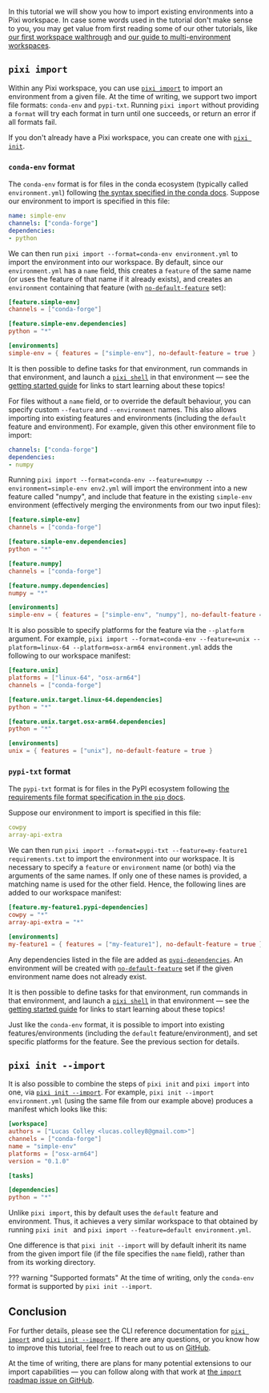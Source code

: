 In this tutorial we will show you how to import existing environments into a Pixi workspace.
In case some words used in the tutorial don't make sense to you, you may get value from first
reading some of our other tutorials, like [our first workspace walthrough](../first_workspace.md) and [our guide to multi-environment workspaces](./multi_environment.md).

## `pixi import`
Within any Pixi workspace, you can use [`pixi import`](https://pixi.sh/latest/reference/cli/pixi/import/) to import an environment from a given file. At the time of writing, we support two import file formats: `conda-env` and `pypi-txt`. Running `pixi import` without providing a `format` will try each format in turn until one succeeds, or return an error if all formats fail.

If you don't already have a Pixi workspace, you can create one with [`pixi init`](https://pixi.sh/latest/reference/cli/pixi/init/).

### `conda-env` format
The `conda-env` format is for files in the conda ecosystem (typically called `environment.yml`) following [the syntax specified in the conda docs](https://docs.conda.io/projects/conda/en/latest/user-guide/tasks/manage-environments.html#create-env-file-manually). Suppose our environment to import is specified in this file:

```yaml title="environment.yml"
name: simple-env
channels: ["conda-forge"]
dependencies:
- python
```

We can then run `pixi import --format=conda-env environment.yml` to import the environment into our workspace. By default, since our `environment.yml` has a `name` field, this creates a `feature` of the same name (or uses the feature of that name if it already exists), and creates an `environment` containing that feature (with [`no-default-feature`](https://pixi.sh/latest/reference/pixi_manifest/#the-environments-table) set):

```toml title="pixi.toml"
[feature.simple-env]
channels = ["conda-forge"]

[feature.simple-env.dependencies]
python = "*"

[environments]
simple-env = { features = ["simple-env"], no-default-feature = true }
```

It is then possible to define tasks for that environment, run commands in that environment, and launch a [`pixi shell`](https://pixi.sh/latest/reference/cli/pixi/shell) in that environment — see the [getting started guide](../getting_started.md) for links to start learning about these topics!

For files without a `name` field, or to override the default behaviour, you can specify custom `--feature` and `--environment` names. This also allows importing into existing features and environments (including the `default` feature and environment). For example, given this other environment file to import:

```yaml title="env2.yml"
channels: ["conda-forge"]
dependencies:
- numpy
```

Running `pixi import --format=conda-env --feature=numpy --environment=simple-env env2.yml` will import the environment into a new feature called "numpy", and include that feature in the existing `simple-env` environment (effectively merging the environments from our two input files):

```toml title="pixi.toml"
[feature.simple-env]
channels = ["conda-forge"]

[feature.simple-env.dependencies]
python = "*"

[feature.numpy]
channels = ["conda-forge"]

[feature.numpy.dependencies]
numpy = "*"

[environments]
simple-env = { features = ["simple-env", "numpy"], no-default-feature = true }
```

It is also possible to specify platforms for the feature via the `--platform` argument. For example, `pixi import --format=conda-env --feature=unix --platform=linux-64 --platform=osx-arm64 environment.yml` adds the following to our workspace manifest:

```toml title="pixi.toml"
[feature.unix]
platforms = ["linux-64", "osx-arm64"]
channels = ["conda-forge"]

[feature.unix.target.linux-64.dependencies]
python = "*"

[feature.unix.target.osx-arm64.dependencies]
python = "*"

[environments]
unix = { features = ["unix"], no-default-feature = true }
```

### `pypi-txt` format
The `pypi-txt` format is for files in the PyPI ecosystem following [the requirements file format specification in the `pip` docs](https://pip.pypa.io/en/stable/reference/requirements-file-format/).

Suppose our environment to import is specified in this file:

```yaml title="requirements.txt"
cowpy
array-api-extra
```

We can then run `pixi import --format=pypi-txt --feature=my-feature1 requirements.txt` to import the environment into our workspace. It is necessary to specify a `feature` or `environment` name (or both) via the arguments of the same names. If only one of these names is provided, a matching name is used for the other field. Hence, the following lines are added to our workspace manifest:

```toml title="pixi.toml"
[feature.my-feature1.pypi-dependencies]
cowpy = "*"
array-api-extra = "*"

[environments]
my-feature1 = { features = ["my-feature1"], no-default-feature = true }
```

Any dependencies listed in the file are added as [`pypi-dependencies`](https://pixi.sh/latest/reference/pixi_manifest/#pypi-dependencies). An environment will be created with [`no-default-feature`](https://pixi.sh/latest/reference/pixi_manifest/#the-environments-table) set if the given environment name does not already exist.

It is then possible to define tasks for that environment, run commands in that environment, and launch a [`pixi shell`](https://pixi.sh/latest/reference/cli/pixi/shell) in that environment — see the [getting started guide](../getting_started.md) for links to start learning about these topics!

Just like the `conda-env` format, it is possible to import into existing features/environments (including the `default` feature/environment), and set specific platforms for the feature. See the previous section for details.

## `pixi init --import`
It is also possible to combine the steps of `pixi init` and `pixi import` into one, via [`pixi init --import`](https://pixi.sh/latest/reference/cli/pixi/init/#arg---import). For example, `pixi init --import environment.yml` (using the same file from our example above) produces a manifest which looks like this:

```toml title="pixi.toml"
[workspace]
authors = ["Lucas Colley <lucas.colley8@gmail.com>"]
channels = ["conda-forge"]
name = "simple-env"
platforms = ["osx-arm64"]
version = "0.1.0"

[tasks]

[dependencies]
python = "*"
```

Unlike `pixi import`, this by default uses the `default` feature and environment. Thus, it achieves a very similar workspace to that obtained by running `pixi init ` and `pixi import --feature=default environment.yml`.

One difference is that `pixi init --import` will by default inherit its name from the given import file (if the file specifies the `name` field), rather than from its working directory.

??? warning "Supported formats"
    At the time of writing, only the `conda-env` format is supported by `pixi init --import`.

## Conclusion
For further details, please see the CLI reference documentation for [`pixi import`](https://pixi.sh/latest/reference/cli/pixi/import/) and [`pixi init --import`](https://pixi.sh/latest/reference/cli/pixi/init/#arg---import).
If there are any questions, or you know how to improve this tutorial, feel free to reach out to us on [GitHub](https://github.com/prefix-dev/pixi).

At the time of writing, there are plans for many potential extensions to our import capabilities — you can follow along with that work at [the `import` roadmap issue on GitHub](https://github.com/prefix-dev/pixi/issues/4192).

